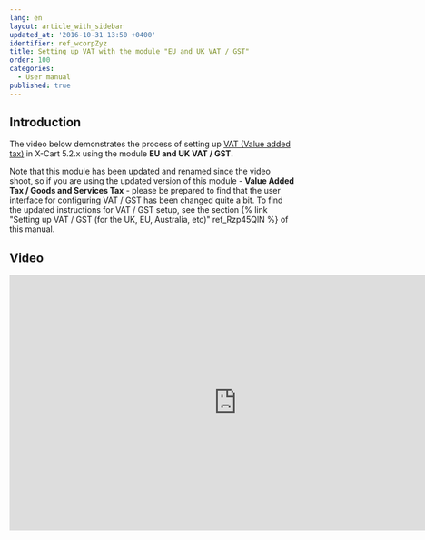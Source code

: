 ```yaml
---
lang: en
layout: article_with_sidebar
updated_at: '2016-10-31 13:50 +0400'
identifier: ref_wcorpZyz
title: Setting up VAT with the module "EU and UK VAT / GST"
order: 100
categories:
  - User manual
published: true
---
```


## Introduction

The video below demonstrates the process of setting up [VAT (Value added tax)](http://en.wikipedia.org/wiki/Value_added_tax#With_a_value_added_tax) in X-Cart 5.2.x using the module **EU and UK VAT / GST**. 

Note that this module has been updated and renamed since the video shoot, so if you are using the updated version of this module - **Value Added Tax / Goods and Services Tax** - please be prepared to find that the user interface for configuring VAT / GST has been changed quite a bit. To find the updated instructions for VAT / GST setup, see the section {% link "Setting up VAT / GST (for the UK, EU, Australia, etc)" ref_Rzp45QlN %} of this manual.

## Video

<iframe class="youtube-player" type="text/html" style="width: 800px; height: 450px" src="http://www.youtube.com/embed/kCS54G0QvvU" frameborder="0"></iframe>
